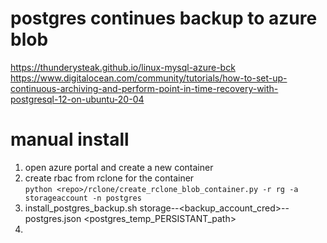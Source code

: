 # postgres continues backup to azure blob
https://thunderysteak.github.io/linux-mysql-azure-bck  
https://www.digitalocean.com/community/tutorials/how-to-set-up-continuous-archiving-and-perform-point-in-time-recovery-with-postgresql-12-on-ubuntu-20-04  

# manual install
1. open azure portal and create a new container
2. create rbac from rclone for the container  
`python <repo>/rclone/create_rclone_blob_container.py -r rg -a storageaccount -n postgres`
3. install_postgres_backup.sh storage--<backup_account_cred>--postgres.json <postgres_temp_PERSISTANT_path>
4. 
